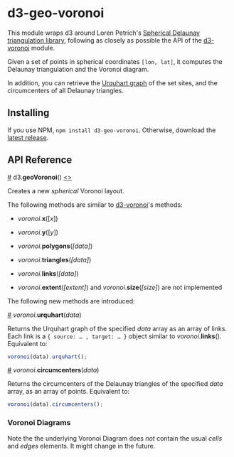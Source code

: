 # d3-geo-voronoi

This module wraps d3 around Loren Petrich's [Spherical Delaunay triangulation library](http://lpetrich.org/Science/GeometryDemo/GeometryDemo_GMap.html), following as closely as possible the API of the [d3-voronoi](https://github.com/d3/d3-voronoi/) module.

Given a set of points in spherical coordinates `[lon, lat]`, it computes the Delaunay triangulation and the Voronoi diagram.

In addition, you can retrieve the [Urquhart graph](https://en.wikipedia.org/wiki/Urquhart_graph) of the set sites, and the circumcenters of all Delaunay triangles.

## Installing

If you use NPM, `npm install d3-geo-voronoi`. Otherwise, download the [latest release](https://github.com/d3/d3-geo-voronoi/releases/latest).

## API Reference

<a href="#geo-voronoi" name="geo-voronoi">#</a> d3.<b>geoVoronoi</b>()
[<>](https://github.com/d3/d3-geo-voronoi/blob/master/src/geoVoronoi.js "Source")

Creates a new *spherical* Voronoi layout.

The following methods are similar to [d3-voronoi](https://github.com/d3/d3-voronoi/)'s methods:

- <i>voronoi</i>.<b>x</b>([<i>x</i>]) 

- <i>voronoi</i>.<b>y</b>([<i>y</i>])

- <i>voronoi</i>.<b>polygons</b>(<i>[data]</i>)

- <i>voronoi</i>.<b>triangles</b>(<i>[data]</i>)

- <i>voronoi</i>.<b>links</b>(<i>[data]</i>)

- <i>voronoi</i>.<b>extent</b>(<i>[extent]</i>) and <i>voronoi</i>.<b>size</b>(<i>[size]</i>) are not implemented


The following new methods are introduced:

<a name="geo_voronoi_urquhart" href="#geo_voronoi_urquhart">#</a> <i>voronoi</i>.<b>urquhart</b>(<i>data</i>)

Returns the Urquhart graph of the specified *data* array as an array of links. Each link is a `{ source: … , target: … }` object similar to <i>voronoi</i>.<b>links</b>(). Equivalent to:

```js
voronoi(data).urquhart();
```


<a name="geo_voronoi_circumcenters" href="#geo_voronoi_circumcenters">#</a> <i>voronoi</i>.<b>circumcenters</b>(<i>data</i>)

Returns the circumcenters of the Delaunay triangles of the specified *data* array, as an array of points. Equivalent to:

```js
voronoi(data).circumcenters();
```


### Voronoi Diagrams

Note the the underlying Voronoi Diagram does _not_ contain the usual *cells* and *edges* elements. It might change in the future.

